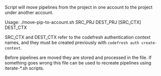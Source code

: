 Script will move pipelines from the project in one account to the project under another account.

Usage:  ./move-pip-to-account.sh SRC_PRJ DEST_PRJ [SRC_CTX] DEST_CTX

SRC_CTX and DEST_CTX refer to the codefresh authentication context names, and they must be created previously with `codefresh auth create-context`.

Before pipelines are moved they are stored and processed in the file. If something goes wrong this file can be used to recreate pipelines using iterate-*.sh scripts. 
